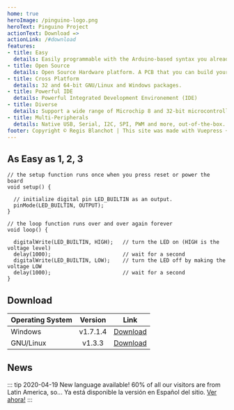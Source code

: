 ```yaml
---
home: true
heroImage: /pinguino-logo.png
heroText: Pinguino Project
actionText: Download =>
actionLink: /#download
features:
- title: Easy
  details: Easily programmable with the Arduino-based syntax you already know.
- title: Open Source
  details: Open Source Hardware platform. A PCB that you can build yourself.
- title: Cross Platform
  details: 32 and 64-bit GNU/Linux and Windows packages.
- title: Powerful IDE
  details: Powerful Integrated Development Environement (IDE)
- title: Diverse
  details: Support a wide range of Microchip 8 and 32-bit microcontrollers.
- title: Multi-Peripherals
  details: Native USB, Serial, I2C, SPI, PWM and more, out-of-the-box.
footer: Copyright © Regis Blanchot | This site was made with Vuepress + Netlify + Cloudflare + Coffee + Love
---
```


## As Easy as 1, 2, 3

```processing
// the setup function runs once when you press reset or power the board
void setup() {

  // initialize digital pin LED_BUILTIN as an output.
  pinMode(LED_BUILTIN, OUTPUT);
}

// the loop function runs over and over again forever
void loop() {

  digitalWrite(LED_BUILTIN, HIGH);   // turn the LED on (HIGH is the voltage level)
  delay(1000);                       // wait for a second
  digitalWrite(LED_BUILTIN, LOW);    // turn the LED off by making the voltage LOW
  delay(1000);                       // wait for a second
}
```

## Download

| Operating System  |   Version   |   Link   |
| ----------------- |:-----------:| :-------:|
| Windows           | v1.7.1.4    | [Download](https://github.com/PinguinoIDE/pinguino-installers/releases/download/2020.03.14-STABLE/Pinguino-installer-v1.7.1.4.exe) |
| GNU/Linux         | v1.3.3      | [Download](https://github.com/PinguinoIDE/pinguino-installers/releases/download/2020.03.14-STABLE/pinguino-installer-v1.3.3.sh) |

## News

::: tip 2020-04-19 New language available!
60% of all our visitors are from Latin America, so... Ya está disponible la versión en Español del sitio. [Ver ahora!](/es/)
:::
